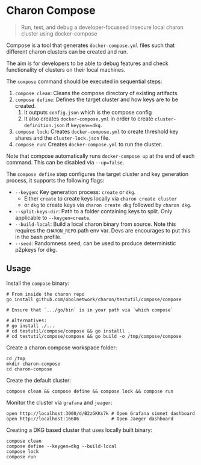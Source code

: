 # Charon Compose

> Run, test, and debug a developer-focussed insecure local charon cluster using docker-compose

Compose is a tool that generates `docker-compose.yml` files such that different charon clusters can be created and run.

The aim is for developers to be able to debug features and check functionality of clusters on their local machines.

The `compose` command should be executed in sequential steps:
 1. `compose clean`: Cleans the compose directory of existing artifacts.
 2. `compose define`: Defines the target cluster and how keys are to be created.
    1. It outputs `config.json` which is the compose config
    1. It also creates `docker-compose.yml` in order to create `cluster-definition.json` if `keygen==dkg`.
 1. `compose lock`: Creates `docker-compose.yml` to create threshold key shares and the `cluster-lock.json` file.
 1. `compose run`: Creates `docker-compose.yml` to run the cluster.

Note that compose automatically runs `docker-compose up` at the end of each command. This can be disabled via `--up=false`.

The `compose define` step configures the target cluster and key generation process, it supports the following flags:
 - `--keygen`: Key generation process: `create` or `dkg`.
   - Either `create` to create keys locally via `charon create cluster`
   - or `dkg` to create keys via `charon create dkg` followed by `charon dkg`.
 - `--split-keys-dir`: Path to a folder containing keys to split. Only applicable to `--keygen=create`.
 - `--build-local`: Build a local charon binary from source. Note this requires the `CHARON_REPO` path env var. Devs are encourages to put this in the bash profile.
 - `--seed`: Randomness seed, can be used to produce deterministic p2pkeys for dkg.

## Usage
Install the `compose` binary:
```
# From inside the charon repo
go install github.com/obolnetwork/charon/testutil/compose/compose

# Ensure that `.../go/bin` is in your path via `which compose`

# Alternatives:
# go install ./...
# cd testutil/compose/compose && go installl .
# cd testutil/compose/compose && go build -o /tmp/compose/compose
```
Create a charon compose workspace folder:
```
cd /tmp
mkdir charon-compose
cd charon-compose
```
Create the default cluster:
```
compose clean && compose define && compose lock && compose run
```
Monitor the cluster via `grafana` and `jeager`:
```
open http://localhost:3000/d/B2zGKKs7k # Open Grafana simnet dashboard
open http://localhost:16686            # Open Jaeger dashboard
```
Creating a DKG based cluster that uses locally built binary:
```
compose clean
compose define --keygen=dkg --build-local
compose lock
compose run
```
